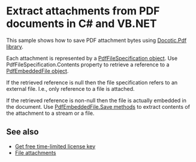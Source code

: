 # Extract attachments from PDF documents in C# and VB.NET
This sample shows how to save PDF attachment bytes using [Docotic.Pdf library](https://bitmiracle.com/pdf-library/).

Each attachment is represented by a [PdfFileSpecification object](https://api.docotic.com/pdffilespecification).
Use PdfFileSpecification.Contents property to retrieve a reference to a [PdfEmbeddedFile object](https://api.docotic.com/pdfembeddedfile).

If the retrieved reference is null then the file specification refers to an external file. I.e., only reference to a file is attached.

If the retrieved reference is non-null then the file is actually embedded in the document.
Use [PdfEmbeddedFile.Save methods](https://api.docotic.com/pdfembeddedfile-save) to extract contents of the attachment to a stream or a file.

## See also
* [Get free time-limited license key](https://bitmiracle.com/pdf-library/download)
* [File attachments](https://bitmiracle.com/pdf-library/edit/#attachments)